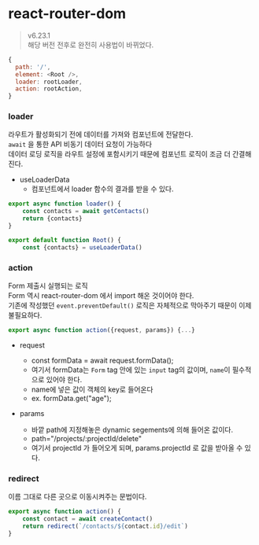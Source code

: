 # react-router-dom

> v6.23.1  
> 해당 버전 전후로 완전히 사용법이 바뀌었다.

```javascript
{
  path: '/',
  element: <Root />,
  loader: rootLoader,
  action: rootAction,
}
```

### loader

라우트가 활성화되기 전에 데이터를 가져와 컴포넌트에 전달한다.  
`await` 을 통한 API 비동기 데이터 요청이 가능하다  
데이터 로딩 로직을 라우트 설정에 포함시키기 때문에 컴포넌트 로직이 조금 더 간결해진다.

- useLoaderData
  - 컴포넌트에서 loader 함수의 결과를 받을 수 있다.

```javascript
export async function loader() {
    const contacts = await getContacts()
    return {contacts}
}

export default function Root() {
    const {contacts} = useLoaderData()
```

### action

Form 제출시 실행되는 로직  
Form 역시 react-router-dom 에서 import 해온 것이어야 한다.  
기존에 작성했던 `event.preventDefault()` 로직은 자체적으로 막아주기 때문이 이제 불필요하다.

```javascript
export async function action({request, params}) {...}
```

- request
  - const formData = await request.formData();
  - 여기서 formData는 `Form` tag 안에 있는 `input` tag의 값이며, `name`이 필수적으로 있어야 한다.
  - name에 넣은 값이 객체의 key로 들어온다
  - ex. formData.get("age");
 
- params
  - 바깥 path에 지정해놓은 dynamic segements에 의해 들어온 값이다.
  - path="/projects/:projectId/delete"
  - 여기서 projectId 가 들어오게 되며, params.projectId 로 값을 받아올 수 있다.

### redirect

이름 그대로 다른 곳으로 이동시켜주는 문법이다.

```javascript
export async function action() {
    const contact = await createContact()
    return redirect(`/contacts/${contact.id}/edit`)
}
```
